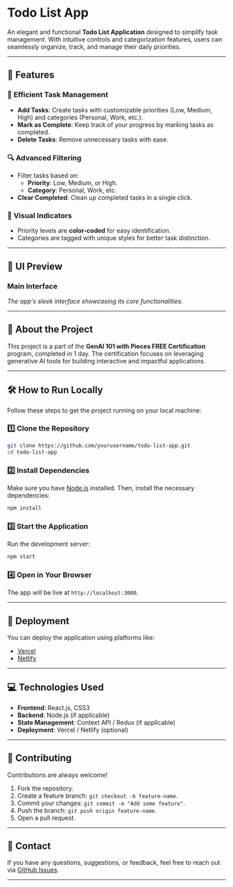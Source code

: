 
# **Todo List App**

An elegant and functional **Todo List Application** designed to simplify task management. With intuitive controls and categorization features, users can seamlessly organize, track, and manage their daily priorities.

---

## **🌟 Features**
### 🎯 **Efficient Task Management**
- **Add Tasks**: Create tasks with customizable priorities (Low, Medium, High) and categories (Personal, Work, etc.).
- **Mark as Complete**: Keep track of your progress by marking tasks as completed.
- **Delete Tasks**: Remove unnecessary tasks with ease.

### 🔍 **Advanced Filtering**
- Filter tasks based on:
  - **Priority**: Low, Medium, or High.
  - **Category**: Personal, Work, etc.
- **Clear Completed**: Clean up completed tasks in a single click.

### 🎨 **Visual Indicators**
- Priority levels are **color-coded** for easy identification.
- Categories are tagged with unique styles for better task distinction.

---

## **🎨 UI Preview**
### Main Interface

*The app's sleek interface showcasing its core functionalities.*

---

## **📜 About the Project**
This project is a part of the **GenAI 101 with Pieces FREE Certification** program, completed in 1 day. The certification focuses on leveraging generative AI tools for building interactive and impactful applications.

---

## **🛠️ How to Run Locally**
Follow these steps to get the project running on your local machine:

### 1️⃣ Clone the Repository
```bash
git clone https://github.com/yourusername/todo-list-app.git
cd todo-list-app
```

### 2️⃣ Install Dependencies
Make sure you have [Node.js](https://nodejs.org/) installed. Then, install the necessary dependencies:
```bash
npm install
```

### 3️⃣ Start the Application
Run the development server:
```bash
npm start
```

### 4️⃣ Open in Your Browser
The app will be live at `http://localhost:3000`.

---

## **🚀 Deployment**
You can deploy the application using platforms like:
- [Vercel](https://vercel.com/)  
- [Netlify](https://www.netlify.com/)

---

## **💻 Technologies Used**
- **Frontend**: React.js, CSS3
- **Backend**: Node.js (if applicable)
- **State Management**: Context API / Redux (if applicable)
- **Deployment**: Vercel / Netlify (optional)

---

## **🤝 Contributing**
Contributions are always welcome!  
1. Fork the repository.  
2. Create a feature branch: `git checkout -b feature-name`.  
3. Commit your changes: `git commit -m "Add some feature"`.  
4. Push the branch: `git push origin feature-name`.  
5. Open a pull request.

---

## **📧 Contact**
If you have any questions, suggestions, or feedback, feel free to reach out via [GitHub Issues](https://github.com/yourusername/todo-list-app/issues).

---
